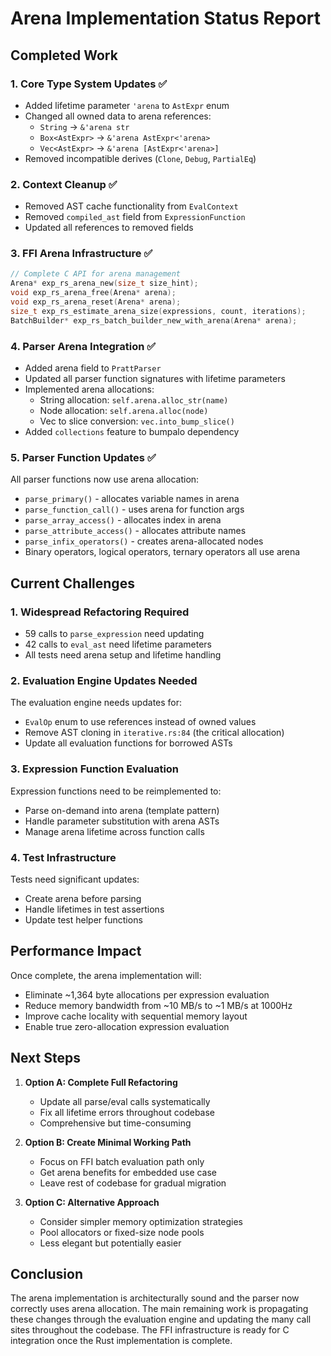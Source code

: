 # Arena Implementation Status Report

## Completed Work

### 1. Core Type System Updates ✅
- Added lifetime parameter `'arena` to `AstExpr` enum
- Changed all owned data to arena references:
  - `String` → `&'arena str`
  - `Box<AstExpr>` → `&'arena AstExpr<'arena>`
  - `Vec<AstExpr>` → `&'arena [AstExpr<'arena>]`
- Removed incompatible derives (`Clone`, `Debug`, `PartialEq`)

### 2. Context Cleanup ✅
- Removed AST cache functionality from `EvalContext`
- Removed `compiled_ast` field from `ExpressionFunction`
- Updated all references to removed fields

### 3. FFI Arena Infrastructure ✅
```c
// Complete C API for arena management
Arena* exp_rs_arena_new(size_t size_hint);
void exp_rs_arena_free(Arena* arena);
void exp_rs_arena_reset(Arena* arena);
size_t exp_rs_estimate_arena_size(expressions, count, iterations);
BatchBuilder* exp_rs_batch_builder_new_with_arena(Arena* arena);
```

### 4. Parser Arena Integration ✅
- Added arena field to `PrattParser`
- Updated all parser function signatures with lifetime parameters
- Implemented arena allocations:
  - String allocation: `self.arena.alloc_str(name)`
  - Node allocation: `self.arena.alloc(node)`
  - Vec to slice conversion: `vec.into_bump_slice()`
- Added `collections` feature to bumpalo dependency

### 5. Parser Function Updates ✅
All parser functions now use arena allocation:
- `parse_primary()` - allocates variable names in arena
- `parse_function_call()` - uses arena for function args
- `parse_array_access()` - allocates index in arena
- `parse_attribute_access()` - allocates attribute names
- `parse_infix_operators()` - creates arena-allocated nodes
- Binary operators, logical operators, ternary operators all use arena

## Current Challenges

### 1. Widespread Refactoring Required
- 59 calls to `parse_expression` need updating
- 42 calls to `eval_ast` need lifetime parameters
- All tests need arena setup and lifetime handling

### 2. Evaluation Engine Updates Needed
The evaluation engine needs updates for:
- `EvalOp` enum to use references instead of owned values
- Remove AST cloning in `iterative.rs:84` (the critical allocation)
- Update all evaluation functions for borrowed ASTs

### 3. Expression Function Evaluation
Expression functions need to be reimplemented to:
- Parse on-demand into arena (template pattern)
- Handle parameter substitution with arena ASTs
- Manage arena lifetime across function calls

### 4. Test Infrastructure
Tests need significant updates:
- Create arena before parsing
- Handle lifetimes in test assertions
- Update test helper functions

## Performance Impact

Once complete, the arena implementation will:
- Eliminate ~1,364 byte allocations per expression evaluation
- Reduce memory bandwidth from ~10 MB/s to ~1 MB/s at 1000Hz
- Improve cache locality with sequential memory layout
- Enable true zero-allocation expression evaluation

## Next Steps

1. **Option A: Complete Full Refactoring**
   - Update all parse/eval calls systematically
   - Fix all lifetime errors throughout codebase
   - Comprehensive but time-consuming

2. **Option B: Create Minimal Working Path**
   - Focus on FFI batch evaluation path only
   - Get arena benefits for embedded use case
   - Leave rest of codebase for gradual migration

3. **Option C: Alternative Approach**
   - Consider simpler memory optimization strategies
   - Pool allocators or fixed-size node pools
   - Less elegant but potentially easier

## Conclusion

The arena implementation is architecturally sound and the parser now correctly uses arena allocation. The main remaining work is propagating these changes through the evaluation engine and updating the many call sites throughout the codebase. The FFI infrastructure is ready for C integration once the Rust implementation is complete.
